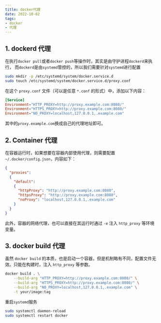 ```yaml
---
title: docker代理
date: 2022-10-02
tags: 
- docker
- 代理
---
```


## 1. dockerd 代理  

在执行`docker pull`或者`docker push`等操作时，其实是由守护进程`dockerd`来执行，
而`dockerd`是由`systemd`管控的，所以我们需要针对`systemd`进行配置

``` bash
sudo mkdir -p /etc/systemd/system/docker.service.d
sudo touch /etc/systemd/system/docker.service.d/proxy.conf
```

在这个 `proxy.conf` 文件（可以是任意 `*.conf` 的形式）中，添加以下内容：

``` conf
[Service]
Environment="HTTP_PROXY=http://proxy.example.com:8080/"
Environment="HTTPS_PROXY=http://proxy.example.com:8080/"
Environment="NO_PROXY=localhost,127.0.0.1,.example.com"
```

其中的`proxy.example.com`换成自己的代理地址即可。

## 2. Container 代理

在容器运行时，如果想要在容器内部使用代理，则需要配置`~/.docker/config.json`，内容如下：

``` json
{
  "proxies":
  {
    "default":
    {
      "httpProxy": "http://proxy.example.com:8080",
      "httpsProxy": "http://proxy.example.com:8080",
      "noProxy": "localhost,127.0.0.1,.example.com"
    }
  }
}
```

此外，容器的网络代理，也可以直接在其运行时通过 `-e` 注入 `http_proxy` 等环境变量。

## 3. docker build 代理

虽然 `docker build` 的本质，也是启动一个容器，但是机制略有不同，配置文件无效。只能在构建时，注入 `http_proxy` 等参数。

``` bash
docker build . \
    --build-arg "HTTP_PROXY=http://proxy.example.com:8080/" \
    --build-arg "HTTPS_PROXY=http://proxy.example.com:8080/" \
    --build-arg "NO_PROXY=localhost,127.0.0.1,.example.com" \
    -t your/image:tag
```

重启`systemd`服务

``` bash
sudo systemctl daemon-reload
sudo systemctl restart docker
```
